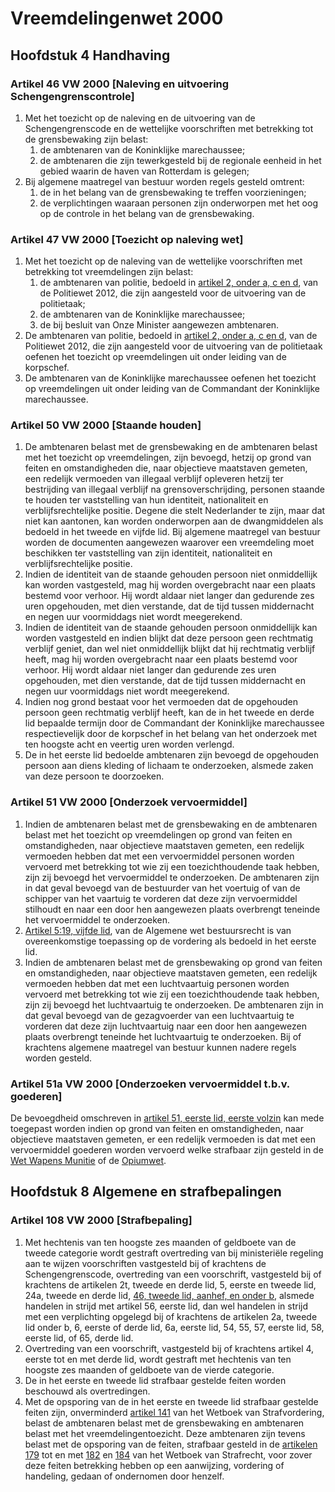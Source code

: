 # Vreemdelingenwet 2000

## Hoofdstuk 4 Handhaving

### Artikel 46 VW 2000 [Naleving en uitvoering Schengengrenscontrole]

1. Met het toezicht op de naleving en de uitvoering van de Schengengrenscode en de wettelijke voorschriften met betrekking tot de grensbewaking zijn belast:
    1. de ambtenaren van de Koninklijke marechaussee;
    2. de ambtenaren die zijn tewerkgesteld bij de regionale eenheid in het gebied waarin de haven van Rotterdam is gelegen;
2. Bij algemene maatregel van bestuur worden regels gesteld omtrent:
    1. de in het belang van de grensbewaking te treffen voorzieningen;
    2. de verplichtingen waaraan personen zijn onderworpen met het oog op de controle in het belang van de grensbewaking.

### Artikel 47 VW 2000 [Toezicht op naleving wet]

1. Met het toezicht op de naleving van de wettelijke voorschriften met betrekking tot vreemdelingen zijn belast:
    1. de ambtenaren van politie, bedoeld in [artikel 2, onder a, c en d](../politiewet-2012.md#artikel-2-pw-2012-ambtenaren-van-politie), van de Politiewet 2012, die zijn aangesteld voor de uitvoering van de politietaak;
    2. de ambtenaren van de Koninklijke marechaussee;
    3. de bij besluit van Onze Minister aangewezen ambtenaren.
2. De ambtenaren van politie, bedoeld in [artikel 2, onder a, c en d](../politiewet-2012.md#artikel-2-pw-2012-ambtenaren-van-politie), van de Politiewet 2012, die zijn aangesteld voor de uitvoering van de politietaak oefenen het toezicht op vreemdelingen uit onder leiding van de korpschef.
3. De ambtenaren van de Koninklijke marechaussee oefenen het toezicht op vreemdelingen uit onder leiding van de Commandant der Koninklijke marechaussee.

### Artikel 50 VW 2000 [Staande houden]

1. De ambtenaren belast met de grensbewaking en de ambtenaren belast met het toezicht op vreemdelingen, zijn bevoegd, hetzij op grond van feiten en omstandigheden die, naar objectieve maatstaven gemeten, een redelijk vermoeden van illegaal verblijf opleveren hetzij ter bestrijding van illegaal verblijf na grensoverschrijding, personen staande te houden ter vaststelling van hun identiteit, nationaliteit en verblijfsrechtelijke positie. Degene die stelt Nederlander te zijn, maar dat niet kan aantonen, kan worden onderworpen aan de dwangmiddelen als bedoeld in het tweede en vijfde lid. Bij algemene maatregel van bestuur worden de documenten aangewezen waarover een vreemdeling moet beschikken ter vaststelling van zijn identiteit, nationaliteit en verblijfsrechtelijke positie.
2. Indien de identiteit van de staande gehouden persoon niet onmiddellijk kan worden vastgesteld, mag hij worden overgebracht naar een plaats bestemd voor verhoor. Hij wordt aldaar niet langer dan gedurende zes uren opgehouden, met dien verstande, dat de tijd tussen middernacht en negen uur voormiddags niet wordt meegerekend.
3. Indien de identiteit van de staande gehouden persoon onmiddellijk kan worden vastgesteld en indien blijkt dat deze persoon geen rechtmatig verblijf geniet, dan wel niet onmiddellijk blijkt dat hij rechtmatig verblijf heeft, mag hij worden overgebracht naar een plaats bestemd voor verhoor. Hij wordt aldaar niet langer dan gedurende zes uren opgehouden, met dien verstande, dat de tijd tussen middernacht en negen uur voormiddags niet wordt meegerekend.
4. Indien nog grond bestaat voor het vermoeden dat de opgehouden persoon geen rechtmatig verblijf heeft, kan de in het tweede en derde lid bepaalde termijn door de Commandant der Koninklijke marechaussee respectievelijk door de korpschef in het belang van het onderzoek met ten hoogste acht en veertig uren worden verlengd.
5. De in het eerste lid bedoelde ambtenaren zijn bevoegd de opgehouden persoon aan diens kleding of lichaam te onderzoeken, alsmede zaken van deze persoon te doorzoeken.

### Artikel 51 VW 2000 [Onderzoek vervoermiddel]

1. Indien de ambtenaren belast met de grensbewaking en de ambtenaren belast met het toezicht op vreemdelingen op grond van feiten en omstandigheden, naar objectieve maatstaven gemeten, een redelijk vermoeden hebben dat met een vervoermiddel personen worden vervoerd met betrekking tot wie zij een toezichthoudende taak hebben, zijn zij bevoegd het vervoermiddel te onderzoeken. De ambtenaren zijn in dat geval bevoegd van de bestuurder van het voertuig of van de schipper van het vaartuig te vorderen dat deze zijn vervoermiddel stilhoudt en naar een door hen aangewezen plaats overbrengt teneinde het vervoermiddel te onderzoeken.
2. [Artikel 5:19, vijfde lid](../algemene-wet-bestuursrecht.md#artikel-519-awb-onderzoek-vervoermiddelen), van de Algemene wet bestuursrecht is van overeenkomstige toepassing op de vordering als bedoeld in het eerste lid.
3. Indien de ambtenaren belast met de grensbewaking op grond van feiten en omstandigheden, naar objectieve maatstaven gemeten, een redelijk vermoeden hebben dat met een luchtvaartuig personen worden vervoerd met betrekking tot wie zij een toezichthoudende taak hebben, zijn zij bevoegd het luchtvaartuig te onderzoeken. De ambtenaren zijn in dat geval bevoegd van de gezagvoerder van een luchtvaartuig te vorderen dat deze zijn luchtvaartuig naar een door hen aangewezen plaats overbrengt teneinde het luchtvaartuig te onderzoeken. Bij of krachtens algemene maatregel van bestuur kunnen nadere regels worden gesteld.

### Artikel 51a VW 2000 [Onderzoeken vervoermiddel t.b.v. goederen]

De bevoegdheid omschreven in [artikel 51, eerste lid, eerste volzin](#artikel-51-vw-2000-onderzoek-vervoermiddel) kan mede toegepast worden indien op grond van feiten en omstandigheden, naar objectieve maatstaven gemeten, er een redelijk vermoeden is dat met een vervoermiddel goederen worden vervoerd welke strafbaar zijn gesteld in de [Wet Wapens Munitie](../wet-wapens-en-munitie.md) of de [Opiumwet](../opiumwet.md).

## Hoofdstuk 8 Algemene en strafbepalingen

### Artikel 108 VW 2000 [Strafbepaling]

1. Met hechtenis van ten hoogste zes maanden of geldboete van de tweede categorie wordt gestraft overtreding van bij ministeriële regeling aan te wijzen voorschriften vastgesteld bij of krachtens de Schengengrenscode, overtreding van een voorschrift, vastgesteld bij of krachtens de artikelen 2t, tweede en derde lid, 5, eerste en tweede lid, 24a, tweede en derde lid, [46, tweede lid, aanhef, en onder b](#artikel-46-vw-2000-naleving-en-uitvoering-schengengrenscontrole), alsmede handelen in strijd met artikel 56, eerste lid, dan wel handelen in strijd met een verplichting opgelegd bij of krachtens de artikelen 2a, tweede lid onder b, 6, eerste of derde lid, 6a, eerste lid, 54, 55, 57, eerste lid, 58, eerste lid, of 65, derde lid.
2. Overtreding van een voorschrift, vastgesteld bij of krachtens artikel 4, eerste tot en met derde lid, wordt gestraft met hechtenis van ten hoogste zes maanden of geldboete van de vierde categorie.
3. De in het eerste en tweede lid strafbaar gestelde feiten worden beschouwd als overtredingen.
4. Met de opsporing van de in het eerste en tweede lid strafbaar gestelde feiten zijn, onverminderd [artikel 141](../wetboek-van-strafvordering.md#artikel-141-wvsv-algemene-opsporingsbevoegdheid) van het Wetboek van Strafvordering, belast de ambtenaren belast met de grensbewaking en ambtenaren belast met het vreemdelingentoezicht. Deze ambtenaren zijn tevens belast met de opsporing van de feiten, strafbaar gesteld in de [artikelen 179](../wetboek-van-strafrecht.md#artikel-179-wvsr-ambtsdwang) tot en met [182](../wetboek-van-strafrecht.md#artikel-182-wvsr-ambtsdwang-en-wederspannigheid-in-vereniging) en [184](../wetboek-van-strafrecht.md#artikel-184-wvsr-niet-voldoen-aan-ambtelijk-bevel) van het Wetboek van Strafrecht, voor zover deze feiten betrekking hebben op een aanwijzing, vordering of handeling, gedaan of ondernomen door henzelf.
